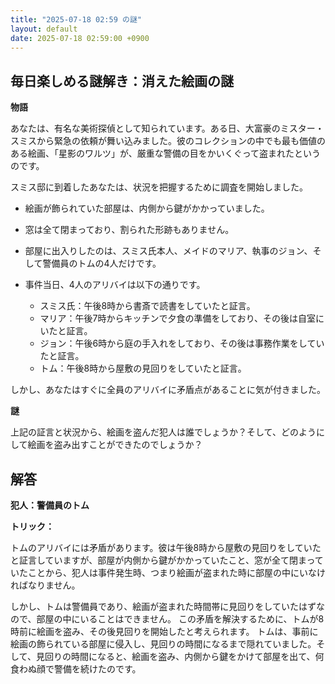 ```yaml
---
title: "2025-07-18 02:59 の謎"
layout: default
date: 2025-07-18 02:59:00 +0900
---
```

## 毎日楽しめる謎解き：消えた絵画の謎

**物語**

あなたは、有名な美術探偵として知られています。ある日、大富豪のミスター・スミスから緊急の依頼が舞い込みました。彼のコレクションの中でも最も価値のある絵画、「星影のワルツ」が、厳重な警備の目をかいくぐって盗まれたというのです。

スミス邸に到着したあなたは、状況を把握するために調査を開始しました。

*   絵画が飾られていた部屋は、内側から鍵がかかっていました。
*   窓は全て閉まっており、割られた形跡もありません。
*   部屋に出入りしたのは、スミス氏本人、メイドのマリア、執事のジョン、そして警備員のトムの4人だけです。
*   事件当日、4人のアリバイは以下の通りです。

    *   スミス氏：午後8時から書斎で読書をしていたと証言。
    *   マリア：午後7時からキッチンで夕食の準備をしており、その後は自室にいたと証言。
    *   ジョン：午後6時から庭の手入れをしており、その後は事務作業をしていたと証言。
    *   トム：午後8時から屋敷の見回りをしていたと証言。

しかし、あなたはすぐに全員のアリバイに矛盾点があることに気が付きました。

**謎**

上記の証言と状況から、絵画を盗んだ犯人は誰でしょうか？そして、どのようにして絵画を盗み出すことができたのでしょうか？

## 解答

**犯人：警備員のトム**

**トリック：**

トムのアリバイには矛盾があります。彼は午後8時から屋敷の見回りをしていたと証言していますが、部屋が内側から鍵がかかっていたこと、窓が全て閉まっていたことから、犯人は事件発生時、つまり絵画が盗まれた時に部屋の中にいなければなりません。

しかし、トムは警備員であり、絵画が盗まれた時間帯に見回りをしていたはずなので、部屋の中にいることはできません。
この矛盾を解決するために、トムが8時前に絵画を盗み、その後見回りを開始したと考えられます。
トムは、事前に絵画の飾られている部屋に侵入し、見回りの時間になるまで隠れていました。そして、見回りの時間になると、絵画を盗み、内側から鍵をかけて部屋を出て、何食わぬ顔で警備を続けたのです。
